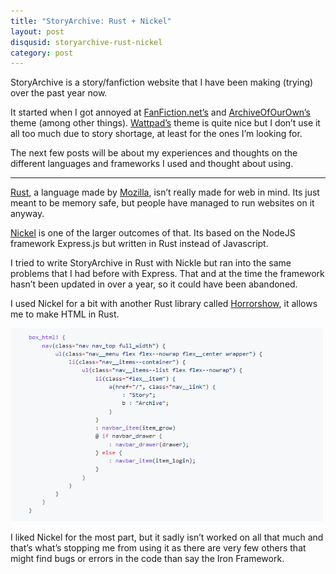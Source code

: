 ```yaml
--- 
title: "StoryArchive: Rust + Nickel"
layout: post
disqusid: storyarchive-rust-nickel
category: post
---
```

StoryArchive is a story/fanfiction website that I have been making (trying) over the past year now. 

It started when I got annoyed at [FanFiction.net’s](https://www.fanfiction.net/) and [ArchiveOfOurOwn’s](https://archiveofourown.org/) theme (among other things). [Wattpad’s](https://www.wattpad.com/) theme is quite nice but I don’t use it all too much due to story shortage, at least for the ones I’m looking for.

The next few posts will be about my experiences and thoughts on the different languages and frameworks I used and thought about using.

---

[Rust](https://www.rust-lang.org/en-US/), a language made by [Mozilla](https://www.mozilla.org/en-US/), isn’t really made for web in mind. Its just meant to be memory safe, but people have managed to run websites on it anyway.

[Nickel](https://github.com/nickel-org/nickel.rs) is one of the larger outcomes of that. Its based on the NodeJS framework Express.js but written in Rust instead of Javascript.

I tried to write StoryArchive in Rust with Nickle but ran into the same problems that I had before with Express. That and at the time the framework hasn’t been updated in over a year, so it could have been abandoned.

I used Nickel for a bit with another Rust library called [Horrorshow](https://github.com/Stebalien/horrorshow-rs), it allows me to make HTML in Rust. 

<img src="/img/horrorshow.png" alt="StoryArchive Horrorshow Code" width="500">

I liked Nickel for the most part, but it sadly isn’t worked on all that much and that’s what’s stopping me from using it as there are very few others that might find bugs or errors in the code than say the Iron Framework.

